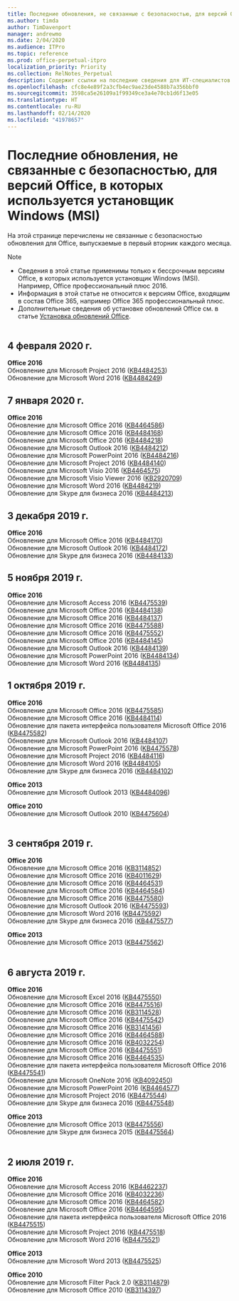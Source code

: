 ```yaml
---
title: Последние обновления, не связанные с безопасностью, для версий Office, в которых используется установщик Windows (MSI)
ms.author: timda
author: TimDavenport
manager: andrewmo
ms.date: 2/04/2020
ms.audience: ITPro
ms.topic: reference
ms.prod: office-perpetual-itpro
localization_priority: Priority
ms.collection: RelNotes_Perpetual
description: Содержит ссылки на последние сведения для ИТ-специалистов об обновлениях, не связанных с безопасностью, для бессрочных версий Office 2016, Office 2013 и Office 2010
ms.openlocfilehash: cfc8e4e89f2a3cfb4ec9ae23de4588b7a356bbf0
ms.sourcegitcommit: 3598ca5e26109a1f99349ce3a4e70cb1d6f13e05
ms.translationtype: HT
ms.contentlocale: ru-RU
ms.lasthandoff: 02/14/2020
ms.locfileid: "41978657"
---
```

# <a name="latest-non-security-updates-for-versions-of-office-that-use-windows-installer-msi"></a>Последние обновления, не связанные с безопасностью, для версий Office, в которых используется установщик Windows (MSI)

На этой странице перечислены не связанные с безопасностью обновления для Office, выпускаемые в первый вторник каждого месяца.

> [!NOTE]
> - Сведения в этой статье применимы только к бессрочным версиям Office, в которых используется установщик Windows (MSI). Например, Office профессиональный плюс 2016.
> - Информация в этой статье не относится к версиям Office, входящим в состав Office 365, например Office 365 профессиональный плюс.
> - Дополнительные сведения об установке обновлений Office см. в статье [Установка обновлений Office](https://support.office.com/article/2ab296f3-7f03-43a2-8e50-46de917611c5).
<br/><br/>

## <a name="february-4-2020"></a>4 февраля 2020 г.

**Office 2016**<br/>
Обновление для Microsoft Project 2016 ([KB4484253](https://support.microsoft.com/help/4484253)) <br/>
Обновление для Microsoft Word 2016 ([KB4484249](https://support.microsoft.com/help/4484249)) <br/>

## <a name="january-7-2020"></a>7 января 2020 г.

**Office 2016**<br/>
Обновление для Microsoft Office 2016 ([KB4464586](https://support.microsoft.com/help/4464586)) <br/>
Обновление для Microsoft Office 2016 ([KB4484168](https://support.microsoft.com/help/4484168)) <br/>
Обновление для Microsoft Office 2016 ([KB4484218](https://support.microsoft.com/help/4484218)) <br/>
Обновление для Microsoft Outlook 2016 ([KB4484212](https://support.microsoft.com/help/4484212)) <br/>
Обновление для Microsoft PowerPoint 2016 ([KB4484216](https://support.microsoft.com/help/4484216)) <br/>
Обновление для Microsoft Project 2016 ([KB4484140](https://support.microsoft.com/help/4484140)) <br/>
Обновление для Microsoft Visio 2016 ([KB4464575](https://support.microsoft.com/help/4464575)) <br/>
Обновление для Microsoft Visio Viewer 2016 ([KB2920709](https://support.microsoft.com/help/2920709)) <br/>
Обновление для Microsoft Word 2016 ([KB4484219](https://support.microsoft.com/help/4484219)) <br/>
Обновление для Skype для бизнеса 2016 ([KB4484213](https://support.microsoft.com/help/4484213)) <br/>


## <a name="december-3-2019"></a>3 декабря 2019 г.

**Office 2016**<br/>
Обновление для Microsoft Office 2016 ([KB4484170](https://support.microsoft.com/help/4484170)) <br/>
Обновление для Microsoft Outlook 2016 ([KB4484172](https://support.microsoft.com/help/4484172)) <br/>
Обновление для Skype для бизнеса 2016 ([KB4484133](https://support.microsoft.com/help/4484133)) <br/>

## <a name="november-5-2019"></a>5 ноября 2019 г.

**Office 2016**<br/>
Обновление для Microsoft Access 2016 ([KB4475539](https://support.microsoft.com/help/4475539)) <br/>
Обновление для Microsoft Office 2016 ([KB4484138](https://support.microsoft.com/help/4484138)) <br/>
Обновление для Microsoft Office 2016 ([KB4484137](https://support.microsoft.com/help/4484137)) <br/>
Обновление для Microsoft Office 2016 ([KB4475588](https://support.microsoft.com/help/4475588)) <br/>
Обновление для Microsoft Office 2016 ([KB4475552](https://support.microsoft.com/help/4475552)) <br/>
Обновление для Microsoft Office 2016 ([KB4484145](https://support.microsoft.com/help/4484145)) <br/>
Обновление для Microsoft Outlook 2016 ([KB4484139](https://support.microsoft.com/help/4484139)) <br/>
Обновление для Microsoft PowerPoint 2016 ([KB4484134](https://support.microsoft.com/help/4484134)) <br/>
Обновление для Microsoft Word 2016 ([KB4484135](https://support.microsoft.com/help/4484135)) <br/>

## <a name="october-1-2019"></a>1 октября 2019 г.

**Office 2016**<br/>
Обновление для Microsoft Office 2016 ([KB4475585](https://support.microsoft.com/help/4475585)) <br/> Обновление для Microsoft Office 2016 ([KB4484114](https://support.microsoft.com/help/4484114)) <br/>
Обновление для пакета интерфейса пользователя Microsoft Office 2016 ([KB4475582](https://support.microsoft.com/help/4475582))<br/>
Обновление для Microsoft Outlook 2016 ([KB4484107](https://support.microsoft.com/help/4484107)) <br/>
Обновление для Microsoft PowerPoint 2016 ([KB4475578](https://support.microsoft.com/help/4475578)) <br/>
Обновление для Microsoft Project 2016 ([KB4484116](https://support.microsoft.com/help/4484116)) <br/>
Обновление для Microsoft Word 2016 ([KB4484105](https://support.microsoft.com/help/4484105)) <br/>
Обновление для Skype для бизнеса 2016 ([KB4484102](https://support.microsoft.com/help/4484102)) <br/>

**Office 2013**<br/>
Обновление для Microsoft Outlook 2013 ([KB4484096](https://support.microsoft.com/help/4484096))<br/>

**Office 2010**<br/>
Обновление для Microsoft Outlook 2010 ([KB4475604](https://support.microsoft.com/help/4475604))<br/><br/>

## <a name="september-3-2019"></a>3 сентября 2019 г.

**Office 2016**<br/>
Обновление для Microsoft Office 2016 ([KB3114852](https://support.microsoft.com/help/3114852))<br/>
Обновление для Microsoft Office 2016 ([KB4011629](https://support.microsoft.com/help/4011629))<br/>
Обновление для Microsoft Office 2016 ([KB4464531](https://support.microsoft.com/help/4464531))<br/>
Обновление для Microsoft Office 2016 ([KB4464584](https://support.microsoft.com/help/4464584))<br/>
Обновление для Microsoft Office 2016 ([KB4475580](https://support.microsoft.com/help/4475580))<br/>
Обновление для Microsoft Outlook 2016 ([KB4475593](https://support.microsoft.com/help/4475593))<br/>
Обновление для Microsoft Word 2016 ([KB4475592](https://support.microsoft.com/help/4475592))<br/>
Обновление для Skype для бизнеса 2016 ([KB4475577](https://support.microsoft.com/help/4475577))<br/>

**Office 2013**<br/>
Обновление для Microsoft Office 2013 ([KB4475562](https://support.microsoft.com/help/4475562))<br/><br/>



## <a name="august-6-2019"></a>6 августа 2019 г.

**Office 2016**<br/>
Обновление для Microsoft Excel 2016 ([KB4475550](https://support.microsoft.com/help/4475550))<br/>
Обновление для Microsoft Office 2016 ([KB4475516](https://support.microsoft.com/help/4475516))<br/>
Обновление для Microsoft Office 2016 ([KB3114528](https://support.microsoft.com/help/3114528))<br/>
Обновление для Microsoft Office 2016 ([KB4475542](https://support.microsoft.com/help/4475542))<br/>
Обновление для Microsoft Office 2016 ([KB3141456](https://support.microsoft.com/help/3141456))<br/>
Обновление для Microsoft Office 2016 ([KB4464588](https://support.microsoft.com/help/4464588))<br/>
Обновление для Microsoft Office 2016 ([KB4032254](https://support.microsoft.com/help/4032254))<br/>
Обновление для Microsoft Office 2016 ([KB4475551](https://support.microsoft.com/help/4475551))<br/>
Обновление для Microsoft Office 2016 ([KB4464535](https://support.microsoft.com/help/4464535))<br/>
Обновление для пакета интерфейса пользователя Microsoft Office 2016 ([KB4475541](https://support.microsoft.com/help/4475541))<br/>
Обновление для Microsoft OneNote 2016 ([KB4092450](https://support.microsoft.com/help/4092450))<br/>
Обновление для Microsoft PowerPoint 2016 ([KB4464577](https://support.microsoft.com/help/4464577))<br/>
Обновление для Microsoft Project 2016 ([KB4475544](https://support.microsoft.com/help/4475544))<br/>
Обновление для Skype для бизнеса 2016 ([KB4475548](https://support.microsoft.com/help/4475548))<br/>

**Office 2013**<br/>
Обновление для Microsoft Office 2013 ([KB4475556](https://support.microsoft.com/help/4475556))<br/>
Обновление для Skype для бизнеса 2015 ([KB4475564](https://support.microsoft.com/help/4475564))<br/><br/>



## <a name="july-2-2019"></a>2 июля 2019 г.

**Office 2016**<br/>
Обновление для Microsoft Access 2016 ([KB4462237](https://support.microsoft.com/help/4462237))<br/>
Обновление для Microsoft Office 2016 ([KB4032236](https://support.microsoft.com/help/4032236))<br/>
Обновление для Microsoft Office 2016 ([KB4464582](https://support.microsoft.com/help/4464582))<br/>
Обновление для Microsoft Office 2016 ([KB4464595](https://support.microsoft.com/help/4464595))<br/>
Обновление для пакета интерфейса пользователя Microsoft Office 2016 ([KB4475515](https://support.microsoft.com/help/4475515))<br/>
Обновление для Microsoft Project 2016 ([KB4475518](https://support.microsoft.com/help/4475518))<br/>
Обновление для Microsoft Word 2016 ([KB4475521](https://support.microsoft.com/help/4475521))<br/>


**Office 2013**<br/>
Обновление для Microsoft Word 2013 ([KB4475525](https://support.microsoft.com/help/4475525))<br/>


**Office 2010**<br/>
Обновление для Microsoft Filter Pack 2.0 ([KB3114879](https://support.microsoft.com/help/3114879))<br/>Обновление для Microsoft Office 2010 ([KB3114397](https://support.microsoft.com/help/3114397))<br/><br/>

